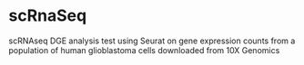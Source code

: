 # scRnaSeq
scRNAseq DGE analysis test using Seurat on gene expression counts from a population of human glioblastoma cells downloaded from 10X Genomics
